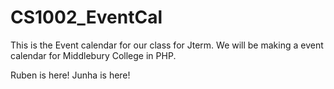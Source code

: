 CS1002_EventCal
===============

This is the Event calendar for our class for Jterm. We will be making a event calendar for Middlebury College in PHP. 


Ruben is here!
Junha is here!
